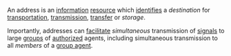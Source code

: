 An address is an [information](https://github.com/gcassel/Modular-Organization-Terminology/blob/master/terms/information.md) [resource](https://github.com/gcassel/Modular-Organization-Terminology/blob/master/terms/resource.md) which [identifies](https://github.com/gcassel/Modular-Organization-Terminology/blob/master/terms/identify.md) a *destination* for [transportation](https://github.com/gcassel/Modular-Organization-Terminology/blob/master/terms/transport.md), [transmission](https://github.com/gcassel/Modular-Organization-Terminology/blob/master/terms/transmit.md), [transfer](https://github.com/gcassel/Modular-Organization-Terminology/blob/master/terms/transfer.md) or *storage*.

Importantly, addresses can [facilitate](https://github.com/gcassel/Modular-Organization-Terminology/blob/master/terms/facilitation.md) *simultaneous* transmission of [signals](https://github.com/gcassel/Modular-Organization-Terminology/blob/master/terms/signal.md) to large [groups](https://github.com/gcassel/Modular-Organization-Terminology/blob/master/terms/group.md) of [authorized](https://github.com/gcassel/Modular-Organization-Terminology/blob/master/terms/authority.md) agents, including simultaneous transmission to all *members* of a [group agent](https://github.com/gcassel/Modular-Organization-Terminology/blob/master/terms/group-agent.md).
